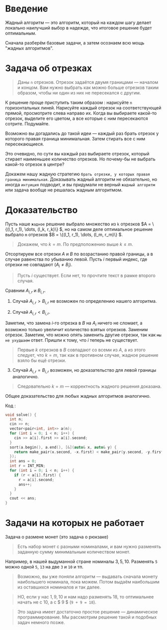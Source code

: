 # Введение

<!-- wpsh2013 p.269 
proof https://www.cs.cornell.edu/courses/cs482/2007su/exchange.pdf (step3)
-->

Жадный алгоритм &mdash; это алгоритм, который на каждом шагу делает локально наилучший выбор в надежде, что итоговое решение будет оптимальным.

Сначала разберём базовые задачи, а затем осознаем всю мощь "жадных алгоритмов".

Задача об отрезках
===

> Даны `n` отрезков. Отрезок задаётся двумя границами &mdash; началом и концом. Вам нужно выбрать как можно больше отрезков таким образом, чтобы ни один из них не пересекался с другим.

К решение проще приступить таким образом : нарисуйте `n` горизонтальных линей. Нарисуйте каждый отрезок на соответствующей прямой, просмотрите слева направо их. Когда вы выбираете какой-то отрезок, выделите его цветом, а все которые с ним пересекаются сотрите. Подумайте.

Возможно вы догадались до такой идеи &mdash; каждый раз брать отрезок у которого правая граница минимальная. Затем стирать все с ним пересекающиеся. 

Это очевидно, по сути вы каждый раз выбираете отрезок, который стирает наименьшее количество отрезков. Но почему-бы не выбрать какой-то отрезок в центре?

Докажем нашу жадную стратегию `брать отрезки, у которых правая граница минимальная`. Доказывать жадный алгоритм не обязательно, но иногда `интуиция` подводит, и вы придумали не верный `жадный алгоритм` или задача вообще не решалась жадным алгоритмом.

Доказательство
===

Пусть наше `жадное` решение выбрало множество из `k` отрезков $A = \\{(l_1, r_1), \dots, (l_k, r_k)\\} $, но на самом деле оптимальное решение выбрало `m` отрезков $B = \\{(l_1, r_1), \dots, (l_m, r_m)\\} $.

> Докажем, что $k = m$. По предположению выше $k \le m$.

Отсортируем все отрезки $A$ и $B$ по возрастанию правой границы, а в случае равенства по убыванию левой. Пусть $i$ первый индекс, где отрезки не совпадают ($A_{i} \ne B_{i})$.

> Пусть $i$ существует. Если нет, то прочтите текст в рамке второго случая.

Сравним $A_{i, r}$ и $B_{i, r}$. 

1. Случай $A_{i, r} > B_{i, r}$ не возможен по определению нашего алгоритма. 

2. Случай $A_{i, r} < B_{i, r}$. 

Заметим, что замена $i$-го отрезка в $B$ на $A_i$ ничего не сломает, а возможно только увеличит количество взятых отрезков. Заменим отрезок. Заметим, что можно опять заменить другие отрезки, так как `мы не ухудшаем` ответ. Пришли к тому, что $i$ теперь не существует.

> Первые $k$ отрезков в $B$ совпадают со всеми из $A$, а из этого следует, что $k=m$, так как в противном случае, жадное решение взяло бы ещё отрезки.

3. Случай $A_{i, r} = B_{i, r}$ возможен, но доказательство для левой границы аналогично.

> Следовательно $k=m$ &mdash; корректность жадного решения доказана.

Общее доказательство для любых жадных алгоритмов аналогично.

Код : 

```cpp
void solve() {
  int n;
  cin >> n;
  vector<pair<int, int>> a(n);
  for (int i = 0; i < n; i++) {
    cin >> a[i].first >> a[i].second;
  }
  sort(a.begin(), a.end(), [&](auto& x, auto& y) {
    return make_pair(x.second, -x.first) < make_pair(y.second, -y.first);
  });
  int ans = 0;
  int r = INT_MIN;
  for (int i = 0; i < n; i++) {
    if (r < a[i].first) {
      r = a[i].second;
      ans++;
    }
  }
  cout << ans;
}
```



Задачи на которых не работает 
===

Задача о размене монет (это задача о рюкзаке)

> Есть набор монет с разными номиналами, и вам нужно разменять заданную сумму минимальным количеством монет.

Например, в нашей выдуманной стране номиналы $3, 5, 10$. Разменять `5` можно одной `5`, `13` на две `3` и `10` и тп.

> Возможно, вы уже поняли алгоритм &mdash; выдавать сначала монету наибольшего номинала, пока можем. Потом выдаём наибольшим из оставшихся номиналов и так далее.

> НО, если у нас $1, 9, 10$ и нам надо разменять $18$, то оптимальнее начать не с $10$, а с $ 9 $ (`9 + 9 = 18`).

> Это задача имеет достаточно простое решение &mdash; динамическое программирование. Мы рассмотрим решение такой и подобных задач немного позже.

